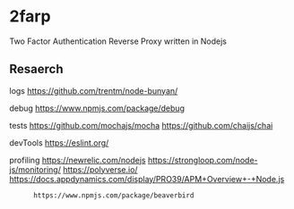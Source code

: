 # 2farp
Two Factor Authentication Reverse Proxy written in Nodejs

## Resaerch
logs  https://github.com/trentm/node-bunyan/

debug https://www.npmjs.com/package/debug

tests https://github.com/mochajs/mocha
      https://github.com/chaijs/chai

devTools https://eslint.org/

profiling https://newrelic.com/nodejs
          https://strongloop.com/node-js/monitoring/
          https://polyverse.io/
          https://docs.appdynamics.com/display/PRO39/APM+Overview+-+Node.js



          https://www.npmjs.com/package/beaverbird
          
